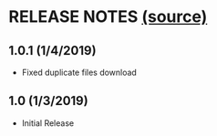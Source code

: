 # RELEASE NOTES [(source)](https://www.nexusmods.com/stardewvalley/mods/3211)

## 1.0.1 (1/4/2019)
- Fixed duplicate files download

## 1.0 (1/3/2019)
- Initial Release
